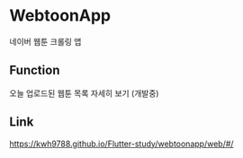 # WebtoonApp

네이버 웹툰 크롤링 앱

## Function
오늘 업로드된 웹툰 목록
자세히 보기 (개발중)

## Link
https://kwh9788.github.io/Flutter-study/webtoonapp/web/#/
